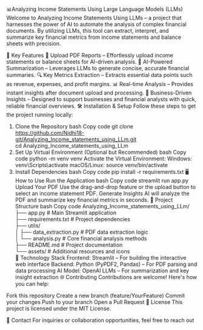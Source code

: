 📊Analyzing Income Statements Using Large Language Models (LLMs)
Welcome to Analyzing Income Statements Using LLMs – a project that harnesses the power of AI to automate the analysis of complex financial documents. By utilizing LLMs, this tool can extract, interpret, and summarize key financial metrics from income statements and balance sheets with precision.

🚀 Key Features
📄 Upload PDF Reports – Effortlessly upload income statements or balance sheets for AI-driven analysis.
🧠 AI-Powered Summarization – Leverages LLMs to generate concise, accurate financial summaries.
🔍 Key Metrics Extraction – Extracts essential data points such as revenue, expenses, and profit margins.
📊 Real-time Analysis – Provides instant insights after document upload and processing.
💼 Business-Driven Insights – Designed to support businesses and financial analysts with quick, reliable financial overviews.
🛠️ Installation & Setup
Follow these steps to get the project running locally:

1. Clone the Repository
bash
Copy code
git clone https://github.com/Nidhi18-git/Analyzing_Income_statements_using_LLm.git  
cd Analyzing_Income_statements_using_LLm
2. Set Up Virtual Environment (Optional but Recommended)
bash
Copy code
python -m venv venv
Activate the Virtual Environment:
Windows: venv\Scripts\activate
macOS/Linux: source venv/bin/activate
3. Install Dependencies
bash
Copy code
pip install -r requirements.txt
🖥️ How to Use
Run the Application
bash
Copy code
streamlit run app.py
Upload Your PDF
Use the drag-and-drop feature or the upload button to select an income statement PDF.
Generate Insights
AI will analyze the PDF and summarize key financial metrics in seconds.
📁 Project Structure
bash
Copy code
Analyzing_Income_statements_using_LLm/
├── app.py                 # Main Streamlit application  
├── requirements.txt       # Project dependencies  
├── utils/  
│   ├── data_extraction.py # PDF data extraction logic  
│   └── analysis.py        # Core financial analysis methods  
├── README.md              # Project documentation  
└── assets/                # Additional resources and icons  
🧰 Technology Stack
Frontend: Streamlit – For building the interactive web interface
Backend: Python (PyPDF2, Pandas) – For PDF parsing and data processing
AI Model: OpenAI LLMs – For summarization and key insight extraction
🌐 Contributing
Contributions are welcome! Here's how you can help:

Fork this repository
Create a new branch (feature/YourFeature)
Commit your changes
Push to your branch
Open a Pull Request
📝 License
This project is licensed under the MIT License.

📧 Contact
For inquiries or collaboration opportunities, feel free to reach out

